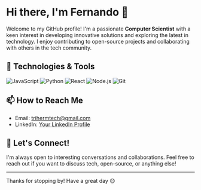 # Hi there, I'm Fernando 👋

Welcome to my GitHub profile! I'm a passionate **Computer Scientist** with a keen interest in developing innovative solutions and exploring the latest in technology. I enjoy contributing to open-source projects and collaborating with others in the tech community.

## 🔧 Technologies & Tools

![JavaScript](https://img.shields.io/badge/-JavaScript-F7DF1E?style=flat&logo=javascript&logoColor=black)
![Python](https://img.shields.io/badge/-Python-3776AB?style=flat&logo=python&logoColor=white)
![React](https://img.shields.io/badge/-React-61DAFB?style=flat&logo=react&logoColor=black)
![Node.js](https://img.shields.io/badge/-Node.js-339933?style=flat&logo=node.js&logoColor=white)
![Git](https://img.shields.io/badge/-Git-F05032?style=flat&logo=git&logoColor=white)


## 📫 How to Reach Me

- Email: [trihermtech@gmail.com](mailto:trihermtech@gmal.com)
- LinkedIn: [Your LinkedIn Profile](https://www.linkedin.com/in/yourprofile/fernandom33)

## 🤝 Let's Connect!

I'm always open to interesting conversations and collaborations. Feel free to reach out if you want to discuss tech, open-source, or anything else!

---

Thanks for stopping by! Have a great day 😊
